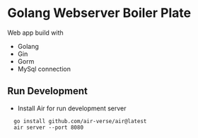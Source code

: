 
# Golang Webserver Boiler Plate

Web app build with
- Golang
- Gin
- Gorm
- MySql connection

## Run Development
- Install Air for run development server

```
  go install github.com/air-verse/air@latest
  air server --port 8080
```